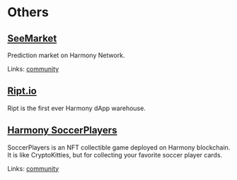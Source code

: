 # Others

## [SeeMarket](https://seemarket.one)

Prediction market on Harmony Network.

Links: [community](https://t.me/seemarket_community)

## [Ript.io](https://ript.io)

Ript is the first ever Harmony dApp warehouse.

## [Harmony SoccerPlayers](https://soccerplayers.app)

SoccerPlayers is an NFT collectible game deployed on Harmony blockchain. It is like CryptoKitties, but for collecting your favorite soccer player cards.

Links: [community](https://t.me/soccerplayerapp)

## 

